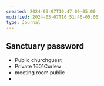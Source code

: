 ```yaml
---
created: 2024-03-07T10:47:09-05:00
modified: 2024-03-07T10:51:46-05:00
type: Journal
---
```


## Sanctuary password
- Public churchguest
- Private 1601Curlew
- meeting room public
-
